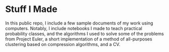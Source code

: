 # Stuff I Made

In this public repo, I include a few sample documents of my work using computers.
Notably, I include notebooks I made to teach practical probability classes,
and the algorithms I used to solve some of the problems from Project Euler,
a short implementation of a method of all-purposes clustering based on compression algorithms, and a CV.
